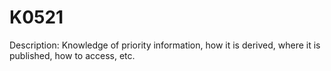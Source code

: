 # K0521
Description: Knowledge of priority information, how it is derived, where it is published, how to access, etc.
